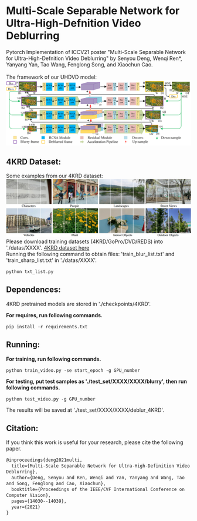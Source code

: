 # Multi-Scale Separable Network for Ultra-High-Defnition Video Deblurring
Pytorch Implementation of ICCV21 poster "Multi-Scale Separable Network for Ultra-High-Defnition Video Deblurring" by Senyou Deng, Wenqi Ren\*, Yanyang Yan, Tao Wang, Fenglong Song, and Xiaochun Cao. <br/>
<br/>
The framework of our UHDVD model: <br/>
![Pipeline of UHDVD](./figures/framework.png)

## 4KRD Dataset:
Some examples from our 4KRD dataset: <br/>
![Examples of 4KRD](./figures/4krd.png)
Please download training datasets (4KRD/GoPro/DVD/REDS) into './datas/XXXX'. [4KRD dataset here](https://drive.google.com/drive/folders/19bjJLMgQkwIAQaZYvsUhEVaxzJQFwhHF?usp=sharing) <br/>
Running the following command to obtain files: 'train_blur_list.txt' and 'train_sharp_list.txt' in './datas/XXXX'.
```
python txt_list.py
```

## Dependences:
4KRD pretrained models are stored in './checkpoints/4KRD'. 

__For requires, run following commands.__
```
pip install -r requirements.txt
```

## Running:
__For training, run following commands.__

```
python train_video.py -se start_epoch -g GPU_number
```

__For testing, put test samples as './test_set/XXXX/XXXX/blurry', then run following commands.__

```
python test_video.py -g GPU_number
```
The results will be saved at './test_set/XXXX/XXXX/deblur_4KRD'.

## Citation:
If you think this work is useful for your research, please cite the following paper.

```
@inproceedings{deng2021multi,
  title={Multi-Scale Separable Network for Ultra-High-Definition Video Deblurring},
  author={Deng, Senyou and Ren, Wenqi and Yan, Yanyang and Wang, Tao and Song, Fenglong and Cao, Xiaochun},
  booktitle={Proceedings of the IEEE/CVF International Conference on Computer Vision},
  pages={14030--14039},
  year={2021}
}
```
